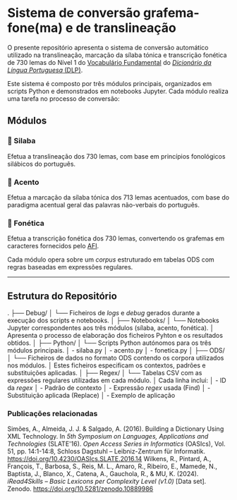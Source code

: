 # Sistema de conversão grafema-fone(ma) e de translineação
O presente repositório apresenta o sistema de conversão automático utilizado na translineação, marcação da sílaba tónica e transcrição fonética de 730 lemas do Nível 1 do [Vocabulário Fundamental](https://doi.org/10.5281/zenodo.10889986) do [_Dicionário da Língua Portuguesa_ (DLP)](https://dicionario.acad-ciencias.pt/).

Este sistema é composto por três módulos principais, organizados em scripts Python e demonstrados em notebooks Jupyter. Cada módulo realiza uma tarefa no processo de conversão:
## Módulos

### 🔹 Silaba
Efetua a translineação dos 730 lemas, com base em princípios fonológicos silábicos do português.

### 🔹 Acento 
Efetua a marcação da sílaba tónica dos 713 lemas acentuados, com base do paradigma acentual geral das palavras não-verbais do português.

### 🔹 Fonética
Efetua a transcrição fonética dos 730 lemas, convertendo os grafemas em caracteres fornecidos pelo [AFI](https://www.internationalphoneticassociation.org/).

Cada módulo opera sobre um *corpus* estruturado em tabelas ODS com regras baseadas em expressões regulares.

---

## Estrutura do Repositório

.
├── Debug/
│   └── Ficheiros de *logs* e *debug* gerados durante a execução dos scripts e notebooks.
│
├── Notebooks/
│   └── Notebooks Jupyter correspondentes aos três módulos (sílaba, acento, fonética).
│       Apresenta o processo de elaboração dos ficheiros Pyhton e os resultados obtidos.
│
├── Python/
│   └── Scripts Python autónomos para os três módulos principais.
│       - silaba.py
│       - acento.py
│       - fonetica.py
│
├── ODS/
│   └── Ficheiros de dados no formato ODS contendo os corpora utilizados nos módulos.
│       Estes ficheiros especificam os contextos, padrões e substituições aplicadas.
│
├── Regex/
│   └── Tabelas CSV com as expressões regulares utilizadas em cada módulo.
│       Cada linha inclui:
│       - ID da *regex*
│       - Padrão de contexto
│       - Expressão *regex* usada (Find)
│       - Substituição aplicada (Replace)
│       - Exemplo de aplicação


### Publicações relacionadas
Simões, A., Almeida, J. J. & Salgado, A. (2016). Building a Dictionary Using XML Technology. In *5th Symposium on Languages, Applications and Technologies* (SLATE'16). *Open Access Series in Informatics* (OASIcs), Vol. 51, pp. 14:1-14:8, Schloss Dagstuhl – Leibniz-Zentrum für Informatik. <https://doi.org/10.4230/OASIcs.SLATE.2016.14>
Wilkens, R., Pintard, A., François, T., Barbosa, S., Reis, M. L., Amaro, R., Ribeiro, E., Mamede, N., Baptista, J., Blanco, X., Catena, A., Gauchola, R., & MU, K. (2024). *iRead4Skills – Basic Lexicons per Complexity Level (v1.0)* [Data set]. Zenodo. <https://doi.org/10.5281/zenodo.10889986>
